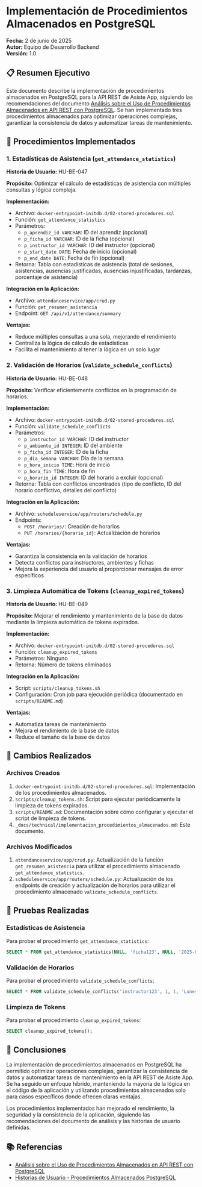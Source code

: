 # Implementación de Procedimientos Almacenados en PostgreSQL

**Fecha:** 2 de junio de 2025  
**Autor:** Equipo de Desarrollo Backend  
**Versión:** 1.0

## 📋 Resumen Ejecutivo

Este documento describe la implementación de procedimientos almacenados en PostgreSQL para la API REST de Asiste App, siguiendo las recomendaciones del documento [Análisis sobre el Uso de Procedimientos Almacenados en API REST con PostgreSQL](procedimientos_almacenados_postgresql.md). Se han implementado tres procedimientos almacenados para optimizar operaciones complejas, garantizar la consistencia de datos y automatizar tareas de mantenimiento.

## 🎯 Procedimientos Implementados

### 1. Estadísticas de Asistencia (`get_attendance_statistics`)

**Historia de Usuario:** HU-BE-047

**Propósito:** Optimizar el cálculo de estadísticas de asistencia con múltiples consultas y lógica compleja.

**Implementación:**
- Archivo: `docker-entrypoint-initdb.d/02-stored-procedures.sql`
- Función: `get_attendance_statistics`
- Parámetros:
  - `p_aprendiz_id VARCHAR`: ID del aprendiz (opcional)
  - `p_ficha_id VARCHAR`: ID de la ficha (opcional)
  - `p_instructor_id VARCHAR`: ID del instructor (opcional)
  - `p_start_date DATE`: Fecha de inicio (opcional)
  - `p_end_date DATE`: Fecha de fin (opcional)
- Retorna: Tabla con estadísticas de asistencia (total de sesiones, asistencias, ausencias justificadas, ausencias injustificadas, tardanzas, porcentaje de asistencia)

**Integración en la Aplicación:**
- Archivo: `attendanceservice/app/crud.py`
- Función: `get_resumen_asistencia`
- Endpoint: `GET /api/v1/attendance/summary`

**Ventajas:**
- Reduce múltiples consultas a una sola, mejorando el rendimiento
- Centraliza la lógica de cálculo de estadísticas
- Facilita el mantenimiento al tener la lógica en un solo lugar

### 2. Validación de Horarios (`validate_schedule_conflicts`)

**Historia de Usuario:** HU-BE-048

**Propósito:** Verificar eficientemente conflictos en la programación de horarios.

**Implementación:**
- Archivo: `docker-entrypoint-initdb.d/02-stored-procedures.sql`
- Función: `validate_schedule_conflicts`
- Parámetros:
  - `p_instructor_id VARCHAR`: ID del instructor
  - `p_ambiente_id INTEGER`: ID del ambiente
  - `p_ficha_id INTEGER`: ID de la ficha
  - `p_dia_semana VARCHAR`: Día de la semana
  - `p_hora_inicio TIME`: Hora de inicio
  - `p_hora_fin TIME`: Hora de fin
  - `p_horario_id INTEGER`: ID del horario a excluir (opcional)
- Retorna: Tabla con conflictos encontrados (tipo de conflicto, ID del horario conflictivo, detalles del conflicto)

**Integración en la Aplicación:**
- Archivo: `scheduleservice/app/routers/schedule.py`
- Endpoints:
  - `POST /horarios/`: Creación de horarios
  - `PUT /horarios/{horario_id}`: Actualización de horarios

**Ventajas:**
- Garantiza la consistencia en la validación de horarios
- Detecta conflictos para instructores, ambientes y fichas
- Mejora la experiencia del usuario al proporcionar mensajes de error específicos

### 3. Limpieza Automática de Tokens (`cleanup_expired_tokens`)

**Historia de Usuario:** HU-BE-049

**Propósito:** Mejorar el rendimiento y mantenimiento de la base de datos mediante la limpieza automática de tokens expirados.

**Implementación:**
- Archivo: `docker-entrypoint-initdb.d/02-stored-procedures.sql`
- Función: `cleanup_expired_tokens`
- Parámetros: Ninguno
- Retorna: Número de tokens eliminados

**Integración en la Aplicación:**
- Script: `scripts/cleanup_tokens.sh`
- Configuración: Cron job para ejecución periódica (documentado en `scripts/README.md`)

**Ventajas:**
- Automatiza tareas de mantenimiento
- Mejora el rendimiento de la base de datos
- Reduce el tamaño de la base de datos

## 🔄 Cambios Realizados

### Archivos Creados

1. `docker-entrypoint-initdb.d/02-stored-procedures.sql`: Implementación de los procedimientos almacenados.
2. `scripts/cleanup_tokens.sh`: Script para ejecutar periódicamente la limpieza de tokens expirados.
3. `scripts/README.md`: Documentación sobre cómo configurar y ejecutar el script de limpieza de tokens.
4. `_docs/technical/implementacion_procedimientos_almacenados.md`: Este documento.

### Archivos Modificados

1. `attendanceservice/app/crud.py`: Actualización de la función `get_resumen_asistencia` para utilizar el procedimiento almacenado `get_attendance_statistics`.
2. `scheduleservice/app/routers/schedule.py`: Actualización de los endpoints de creación y actualización de horarios para utilizar el procedimiento almacenado `validate_schedule_conflicts`.

## 🧪 Pruebas Realizadas

### Estadísticas de Asistencia

Para probar el procedimiento `get_attendance_statistics`:

```sql
SELECT * FROM get_attendance_statistics(NULL, 'ficha123', NULL, '2025-01-01', '2025-01-31');
```

### Validación de Horarios

Para probar el procedimiento `validate_schedule_conflicts`:

```sql
SELECT * FROM validate_schedule_conflicts('instructor123', 1, 1, 'Lunes', '08:00:00', '10:00:00');
```

### Limpieza de Tokens

Para probar el procedimiento `cleanup_expired_tokens`:

```sql
SELECT cleanup_expired_tokens();
```

## 📝 Conclusiones

La implementación de procedimientos almacenados en PostgreSQL ha permitido optimizar operaciones complejas, garantizar la consistencia de datos y automatizar tareas de mantenimiento en la API REST de Asiste App. Se ha seguido un enfoque híbrido, manteniendo la mayoría de la lógica en el código de la aplicación y utilizando procedimientos almacenados solo para casos específicos donde ofrecen claras ventajas.

Los procedimientos implementados han mejorado el rendimiento, la seguridad y la consistencia de la aplicación, siguiendo las recomendaciones del documento de análisis y las historias de usuario definidas.

## 📚 Referencias

- [Análisis sobre el Uso de Procedimientos Almacenados en API REST con PostgreSQL](procedimientos_almacenados_postgresql.md)
- [Historias de Usuario - Procedimientos Almacenados PostgreSQL](../stories/be/historias_usuario_be_procedimientos.md)